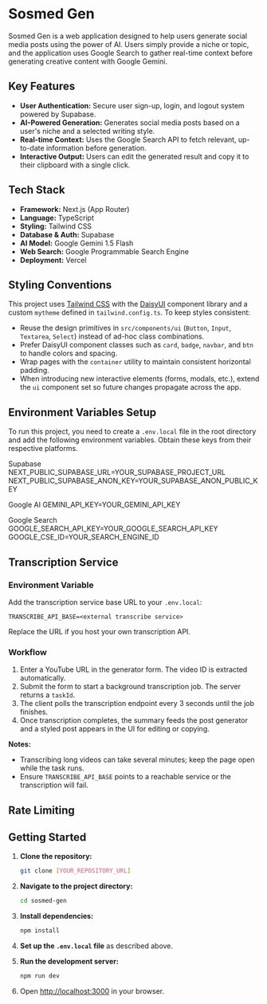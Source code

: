 # Sosmed Gen

Sosmed Gen is a web application designed to help users generate social media posts using the power of AI. Users simply provide a niche or topic, and the application uses Google Search to gather real-time context before generating creative content with Google Gemini.

## Key Features

* **User Authentication:** Secure user sign-up, login, and logout system powered by Supabase.
* **AI-Powered Generation:** Generates social media posts based on a user's niche and a selected writing style.
* **Real-time Context:** Uses the Google Search API to fetch relevant, up-to-date information before generation.
* **Interactive Output:** Users can edit the generated result and copy it to their clipboard with a single click.

## Tech Stack

* **Framework:** Next.js (App Router)
* **Language:** TypeScript
* **Styling:** Tailwind CSS
* **Database & Auth:** Supabase
* **AI Model:** Google Gemini 1.5 Flash
* **Web Search:** Google Programmable Search Engine
* **Deployment:** Vercel

## Styling Conventions

This project uses [Tailwind CSS](https://tailwindcss.com/) with the [DaisyUI](https://daisyui.com/) component library and a custom `mytheme` defined in `tailwind.config.ts`. To keep styles consistent:

- Reuse the design primitives in `src/components/ui` (`Button`, `Input`, `Textarea`, `Select`) instead of ad-hoc class combinations.
- Prefer DaisyUI component classes such as `card`, `badge`, `navbar`, and `btn` to handle colors and spacing.
- Wrap pages with the `container` utility to maintain consistent horizontal padding.
- When introducing new interactive elements (forms, modals, etc.), extend the `ui` component set so future changes propagate across the app.

## Environment Variables Setup

To run this project, you need to create a `.env.local` file in the root directory and add the following environment variables. Obtain these keys from their respective platforms.

Supabase
NEXT_PUBLIC_SUPABASE_URL=YOUR_SUPABASE_PROJECT_URL
NEXT_PUBLIC_SUPABASE_ANON_KEY=YOUR_SUPABASE_ANON_PUBLIC_KEY

Google AI
GEMINI_API_KEY=YOUR_GEMINI_API_KEY

Google Search
GOOGLE_SEARCH_API_KEY=YOUR_GOOGLE_SEARCH_API_KEY
GOOGLE_CSE_ID=YOUR_SEARCH_ENGINE_ID


## Transcription Service

### Environment Variable

Add the transcription service base URL to your `.env.local`:

```
TRANSCRIBE_API_BASE=<external transcribe service>
```

Replace the URL if you host your own transcription API.

### Workflow

1. Enter a YouTube URL in the generator form. The video ID is extracted automatically.
2. Submit the form to start a background transcription job. The server returns a `taskId`.
3. The client polls the transcription endpoint every 3 seconds until the job finishes.
4. Once transcription completes, the summary feeds the post generator and a styled post appears in the UI for editing or copying.

**Notes:**

- Transcribing long videos can take several minutes; keep the page open while the task runs.
- Ensure `TRANSCRIBE_API_BASE` points to a reachable service or the transcription will fail.

## Rate Limiting



## Getting Started

1.  **Clone the repository:**
    ```bash
    git clone [YOUR_REPOSITORY_URL]
    ```

2.  **Navigate to the project directory:**
    ```bash
    cd sosmed-gen
    ```

3.  **Install dependencies:**
    ```bash
    npm install
    ```

4.  **Set up the `.env.local` file** as described above.

5.  **Run the development server:**
    ```bash
    npm run dev
    ```

6.  Open [http://localhost:3000](http://localhost:3000) in your browser.
